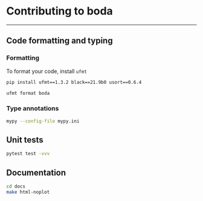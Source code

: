 # Contributing to boda
---

## Code formatting and typing

### Formatting

To format your code, install `ufmt`

```bash
pip install ufmt==1.3.2 black==21.9b0 usort==0.6.4
```

```bash
ufmt format boda
```

### Type annotations

```bash
mypy --config-file mypy.ini
```

## Unit tests

```bash
pytest test -vvv
```

## Documentation
```bash
cd docs
make html-noplot
```